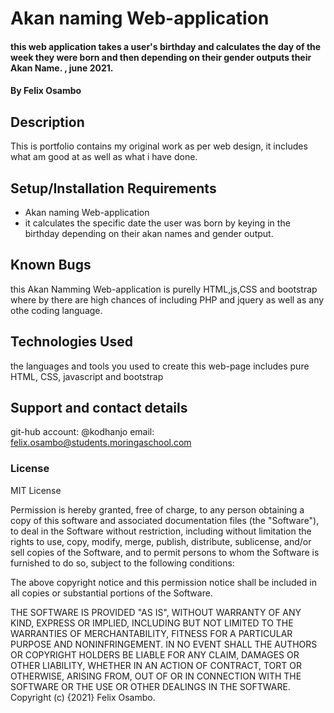 # Akan naming Web-application
#### this web application takes a user's birthday and calculates the day of the week they were born and then depending on their gender outputs their Akan Name. , june 2021.
#### By Felix Osambo
## Description
This is portfolio contains my original work as per web design, it includes what am good at as well as what i have done.
## Setup/Installation Requirements
* Akan naming Web-application
* it calculates the specific date the user was born by keying in the birthday depending on their akan names and gender output.
## Known Bugs
this Akan Namming Web-application is purelly HTML,js,CSS and bootstrap where by there are high chances of including PHP and jquery as well as any othe coding language.
## Technologies Used
 the languages and tools you used to create this web-page includes pure HTML, CSS, javascript and bootstrap
## Support and contact details
git-hub account: @kodhanjo
email: felix.osambo@students.moringaschool.com
### License
MIT License

Permission is hereby granted, free of charge, to any person obtaining a copy of this software and associated documentation files (the "Software"), to deal in the Software without restriction, including without limitation the rights to use, copy, modify, merge, publish, distribute, sublicense, and/or sell copies of the Software, and to permit persons to whom the Software is furnished to do so, subject to the following conditions:

The above copyright notice and this permission notice shall be included in all copies or substantial portions of the Software.

THE SOFTWARE IS PROVIDED "AS IS", WITHOUT WARRANTY OF ANY KIND, EXPRESS OR IMPLIED, INCLUDING BUT NOT LIMITED TO THE WARRANTIES OF MERCHANTABILITY, FITNESS FOR A PARTICULAR PURPOSE AND NONINFRINGEMENT. IN NO EVENT SHALL THE AUTHORS OR COPYRIGHT HOLDERS BE LIABLE FOR ANY CLAIM, DAMAGES OR OTHER LIABILITY, WHETHER IN AN ACTION OF CONTRACT, TORT OR OTHERWISE, ARISING FROM, OUT OF OR IN CONNECTION WITH THE SOFTWARE OR THE USE OR OTHER DEALINGS IN THE SOFTWARE. Copyright (c) {2021} Felix Osambo.